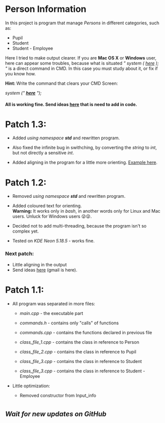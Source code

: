 # Person Information  

In this project is program that manage <i>Persons</i> in different categories, such as:

* Pupil
* Student
* Student - Employee

Here I tried to make output clearer. If you are <b>Mac OS X</b> or <b>Windows</b> user, here can appear some troubles, because what is situated <i>" system ( <u>here</u> ); "</i> is a direct command in CMD. In this case you must study about it, or fix if you know how.

<b>Hint: </b>Write the command that clears your CMD Screen:

<i>system (" <u><b>here</b></u> "); </i>

#### All is working fine. Send ideas <a href="https://mail.google.com/mail/u/0/#inbox?compose=CllgCKCFTJZKgSPbtdMMGmMlzCrXjzBNkncrsntwvHqZnRJpJXkjVfSbBFjJCxTZvCJXKgDRfPg">here</a> that is need to add  in code.

# Patch 1.3:
* Added <i>using namespace <b>std</b></i> and rewritten program.

* Also fixed the infinite bug in swithching, by converting the <i>string</i> to <i>int</i>, but not directly a sensitive <i>int</i>.

* Added aligning in the program for a little more orienting. <a href="https://ibb.co/59Cy5n8">Example here</a>.

# Patch 1.2:
* Removed <i>using namespace <b>std</b></i> and rewritten program.

* Added coloured text for orienting.  
  <b>Warning:</b> It works only in <i>bash</i>, in another words only for Linux and Mac users. Unluck for Windows users 😜😜.

* Decided not to add multi-threading, because the program isn't so complex yet.

* Tested on <i>KDE Neon 5.18.5</i> - works fine.

### Next patch: 

* Little aligning in the output
* Send ideas <a href="https://mail.google.com/mail/u/0/#inbox?compose=CllgCKCFTJZKgSPbtdMMGmMlzCrXjzBNkncrsntwvHqZnRJpJXkjVfSbBFjJCxTZvCJXKgDRfPg">here</a> (gmail is here).

# Patch 1.1:
* All program was separated in more files:

    * <i>main.cpp</i> - the executable part

    * <i>commands.h</i> - contains only "calls" of functions

    * <i>commands.cpp</i> - contains the functions declared in previous file

    * <i>class_file_1.cpp</i> - contains the class in reference to Person

    * <i>class_file_2.cpp</i> - contains the class in reference to Pupil

    * <i>class_file_3.cpp</i> - contains the class in reference to Student

    * <i>class_file_3.cpp</i> - contains the class in reference to Student - Employee

* Little optimization:

    * Removed constructor from Input_info

# 
## _Wait for new updates on GitHub_